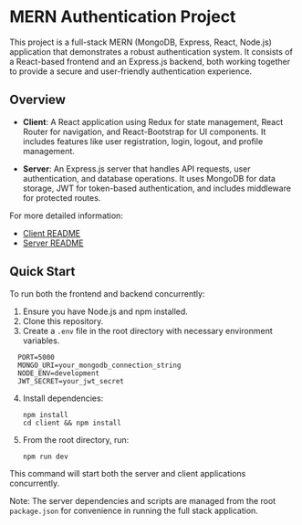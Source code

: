 # MERN Authentication Project

This project is a full-stack MERN (MongoDB, Express, React, Node.js) application that demonstrates a robust authentication system. It consists of a React-based frontend and an Express.js backend, both working together to provide a secure and user-friendly authentication experience.

## Overview

- **Client**: A React application using Redux for state management, React Router for navigation, and React-Bootstrap for UI components. It includes features like user registration, login, logout, and profile management.

- **Server**: An Express.js server that handles API requests, user authentication, and database operations. It uses MongoDB for data storage, JWT for token-based authentication, and includes middleware for protected routes.

For more detailed information:
- [Client README](./client/README.md)
- [Server README](./server/README.md)

## Quick Start

To run both the frontend and backend concurrently:

1. Ensure you have Node.js and npm installed.
2. Clone this repository.
3. Create a `.env` file in the root directory with necessary environment variables.
 ```
   PORT=5000
   MONGO_URI=your_mongodb_connection_string
   NODE_ENV=development
   JWT_SECRET=your_jwt_secret
   ```
4. Install dependencies:
   ```
   npm install
   cd client && npm install
   ```
5. From the root directory, run:
   ```
   npm run dev
   ```

This command will start both the server and client applications concurrently.

Note: The server dependencies and scripts are managed from the root `package.json` for convenience in running the full stack application.